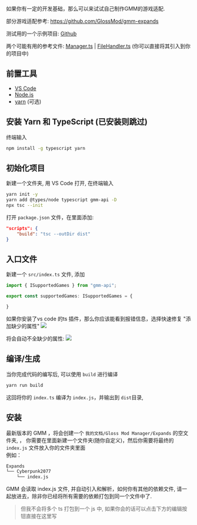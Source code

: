 
如果你有一定的开发基础，那么可以来试试自己制作GMM的游戏适配.

部分游戏适配参考: https://github.com/GlossMod/gmm-expands

测试用的一个示例项目: [Github](https://github.com/GlossMod/gmm-api/blob/master/test/src/index.ts)

两个可能有用的参考文件: [Manager.ts](https://github.com/GlossMod/gmm-api/blob/master/test/src/Manager.ts) | [FileHandler.ts](https://github.com/GlossMod/gmm-api/blob/master/test/src/FileHandler.ts) (你可以直接将其引入到你的项目中)

## 前置工具

- [VS Code](https://code.visualstudio.com/)
- [Node.js](https://nodejs.org/en)
- [yarn](https://yarnpkg.com/) (可选)

## 安装 Yarn 和 TypeScript (已安装则跳过)

终端输入
```sh
npm install -g typescript yarn
```


## 初始化项目

新建一个文件夹, 用 VS Code 打开, 在终端输入
```sh
yarn init -y
yarn add @types/node typescript gmm-api -D
npx tsc --init
```

打开 `package.json` 文件，在里面添加:
```json
"scripts": {
    "build": "tsc --outDir dist"
}
```

## 入口文件

新建一个 `src/index.ts` 文件, 添加
```ts
import { ISupportedGames } from "gmm-api";

export const supportedGames: ISupportedGames = {

}
```

如果你安装了vs code 的ts 插件，那么你应该能看到报错信息，选择快速修复 "添加缺少的属性"
![](https://mod.3dmgame.com/static/upload/mod/202401/MOD65af29b613442.png@webp)

将会自动不全缺少的属性:
![](https://mod.3dmgame.com/static/upload/mod/202401/MOD65af2b1994ac1.png@webp)

## 编译/生成

当你完成代码的编写后, 可以使用 `build` 进行编译
```sh
yarn run build 
```

这回将你的 `index.ts` 编译为 `index.js`，并输出到 `dist`目录, 

## 安装

最新版本的 GMM ，将会创建一个 `我的文档/Gloss Mod Manager/Expands` 的空文件夹, ， 你需要在里面新建一个文件夹(随你自定义)，然后你需要将最终的 `index.js` 文件放入你的文件夹里面  
例如：  
```sh
Expands  
└── Cyberpunk2077  
    └── index.js  
```

GMM 会读取 index.js 文件, 并自动引入和解析，如何你有其他的依赖文件, 请一起放进去，除非你已经将所有需要的依赖打包到同一个文件中了. 

> 但我不会将多个 ts 打包到一个 js 中, 如果你会的话可以点击下方的编辑按钮直接在这里写


